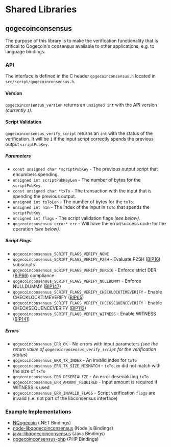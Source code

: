 Shared Libraries
================

## qogecoinconsensus

The purpose of this library is to make the verification functionality that is critical to Qogecoin's consensus available to other applications, e.g. to language bindings.

### API

The interface is defined in the C header `qogecoinconsensus.h` located in `src/script/qogecoinconsensus.h`.

#### Version

`qogecoinconsensus_version` returns an `unsigned int` with the API version *(currently `1`)*.

#### Script Validation

`qogecoinconsensus_verify_script` returns an `int` with the status of the verification. It will be `1` if the input script correctly spends the previous output `scriptPubKey`.

##### Parameters
- `const unsigned char *scriptPubKey` - The previous output script that encumbers spending.
- `unsigned int scriptPubKeyLen` - The number of bytes for the `scriptPubKey`.
- `const unsigned char *txTo` - The transaction with the input that is spending the previous output.
- `unsigned int txToLen` - The number of bytes for the `txTo`.
- `unsigned int nIn` - The index of the input in `txTo` that spends the `scriptPubKey`.
- `unsigned int flags` - The script validation flags *(see below)*.
- `qogecoinconsensus_error* err` - Will have the error/success code for the operation *(see below)*.

##### Script Flags
- `qogecoinconsensus_SCRIPT_FLAGS_VERIFY_NONE`
- `qogecoinconsensus_SCRIPT_FLAGS_VERIFY_P2SH` - Evaluate P2SH ([BIP16](https://github.com/qogecoin/bips/blob/master/bip-0016.mediawiki)) subscripts
- `qogecoinconsensus_SCRIPT_FLAGS_VERIFY_DERSIG` - Enforce strict DER ([BIP66](https://github.com/qogecoin/bips/blob/master/bip-0066.mediawiki)) compliance
- `qogecoinconsensus_SCRIPT_FLAGS_VERIFY_NULLDUMMY` - Enforce NULLDUMMY ([BIP147](https://github.com/qogecoin/bips/blob/master/bip-0147.mediawiki))
- `qogecoinconsensus_SCRIPT_FLAGS_VERIFY_CHECKLOCKTIMEVERIFY` - Enable CHECKLOCKTIMEVERIFY ([BIP65](https://github.com/qogecoin/bips/blob/master/bip-0065.mediawiki))
- `qogecoinconsensus_SCRIPT_FLAGS_VERIFY_CHECKSEQUENCEVERIFY` - Enable CHECKSEQUENCEVERIFY ([BIP112](https://github.com/qogecoin/bips/blob/master/bip-0112.mediawiki))
- `qogecoinconsensus_SCRIPT_FLAGS_VERIFY_WITNESS` - Enable WITNESS ([BIP141](https://github.com/qogecoin/bips/blob/master/bip-0141.mediawiki))

##### Errors
- `qogecoinconsensus_ERR_OK` - No errors with input parameters *(see the return value of `qogecoinconsensus_verify_script` for the verification status)*
- `qogecoinconsensus_ERR_TX_INDEX` - An invalid index for `txTo`
- `qogecoinconsensus_ERR_TX_SIZE_MISMATCH` - `txToLen` did not match with the size of `txTo`
- `qogecoinconsensus_ERR_DESERIALIZE` - An error deserializing `txTo`
- `qogecoinconsensus_ERR_AMOUNT_REQUIRED` - Input amount is required if WITNESS is used
- `qogecoinconsensus_ERR_INVALID_FLAGS` - Script verification `flags` are invalid (i.e. not part of the libconsensus interface)

### Example Implementations
- [NQogecoin](https://github.com/MetacoSA/NQogecoin/blob/5e1055cd7c4186dee4227c344af8892aea54faec/NQogecoin/Script.cs#L979-#L1031) (.NET Bindings)
- [node-libqogecoinconsensus](https://github.com/bitpay/node-libqogecoinconsensus) (Node.js Bindings)
- [java-libqogecoinconsensus](https://github.com/dexX7/java-libqogecoinconsensus) (Java Bindings)
- [qogecoinconsensus-php](https://github.com/Bit-Wasp/qogecoinconsensus-php) (PHP Bindings)
